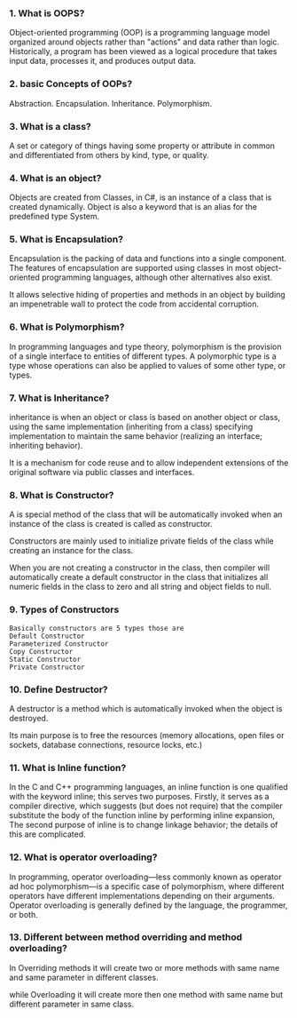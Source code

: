 ### 1. What is OOPS?
Object-oriented programming (OOP) is a programming language model organized around objects rather than "actions" and data rather than logic. Historically, a program has been viewed as a logical procedure that takes input data, processes it, and produces output data.

### 2. basic Concepts of OOPs?
Abstraction.
Encapsulation. 
Inheritance. 
Polymorphism.

### 3. What is a class?
A set or category of things having some property or attribute in common and differentiated from others by kind, type, or quality.

### 4. What is an object?
Objects are created from Classes, in C#, is an instance of a class that is created dynamically. Object is also a keyword that is an alias for the predefined type System.

### 5. What is Encapsulation?
Encapsulation is the packing of data and functions into a single component. The features of encapsulation are supported using classes in most object-oriented programming languages, although other alternatives also exist.

It allows selective hiding of properties and methods in an object by building an impenetrable wall to protect the code from accidental corruption.

### 6. What is Polymorphism?
In programming languages and type theory, polymorphism is the provision of a single interface to entities of different types.
A polymorphic type is a type whose operations can also be applied to values of some other type, or types.

### 7. What is Inheritance?
inheritance is when an object or class is based on another object or class, using the same implementation (inheriting from a class) specifying implementation to maintain the same behavior (realizing an interface; inheriting behavior).

It is a mechanism for code reuse and to allow independent extensions of the original software via public classes and interfaces.

### 8. What is Constructor?
A is special method of the class that will be automatically invoked when an instance of the class is created is called as constructor.

Constructors are mainly used to initialize private fields of the class while creating an instance for the class.

When you are not creating a constructor in the class, then compiler will automatically create a default constructor in the class that initializes all numeric fields in the class to zero and all string and object fields to null.

### 9. Types of Constructors
  ```
  Basically constructors are 5 types those are
  Default Constructor
  Parameterized Constructor
  Copy Constructor
  Static Constructor
  Private Constructor
```
### 10. Define Destructor?
A destructor is a method which is automatically invoked when the object is destroyed.

Its main purpose is to free the resources (memory allocations, open files or sockets, database connections, resource locks, etc.)


### 11. What is Inline function?
In the C and C++ programming languages, an inline function is one qualified with the keyword inline; this serves two purposes.
Firstly, it serves as a compiler directive, which suggests (but does not require) that the compiler substitute the body of the function inline by performing inline expansion,
The second purpose of inline is to change linkage behavior; the details of this are complicated.

### 12. What is operator overloading?
In programming, operator overloading—less commonly known as operator ad hoc polymorphism—is a specific case of polymorphism, where different operators have different implementations depending on their arguments. Operator overloading is generally defined by the language, the programmer, or both.

### 13. Different between method overriding and  method overloading?
In Overriding methods it will create two or more methods with same name and same parameter in different classes.

while Overloading it will create more then one method with same name but different parameter in same class.

